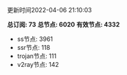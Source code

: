 更新时间2022-04-06 21:10:03

**总订阅: 73**
**总节点: 6020**
**有效节点: 4332**
- ss节点: 3961
- ssr节点: 118
- trojan节点: 111
- v2ray节点: 142
